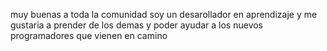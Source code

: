 muy buenas a toda la comunidad soy un desarollador en aprendizaje y me gustaria a prender de los demas y poder ayudar a los nuevos programadores que vienen en camino 
<!---
ING-Canseco/ING-Canseco is a ✨ special ✨ repository because its `README.md` (this file) appears on your GitHub profile.
You can click the Preview link to take a look at your changes.
--->
